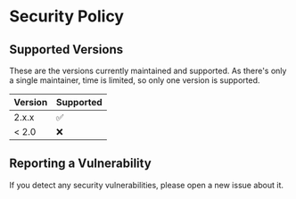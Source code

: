 # Security Policy

## Supported Versions

These are the versions currently maintained and supported. As there's only a single maintainer, time is limited, so only one version is supported.

| Version | Supported          |
| ------- | ------------------ |
| 2.x.x   | :white_check_mark: |
| < 2.0   | :x:                |

## Reporting a Vulnerability

If you detect any security vulnerabilities, please open a new issue about it.
